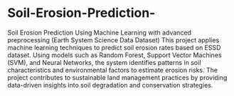 # Soil-Erosion-Prediction-
Soil Erosion Prediction Using Machine Learning with advanced preprocessing (Earth System Science Data Dataset) 
This project applies machine learning techniques to predict soil erosion rates based on ESSD dataset. Using models such as Random Forest, Support Vector Machines (SVM), and Neural Networks, the system identifies patterns in soil characteristics and environmental factors to estimate erosion risks. The project contributes to sustainable land management practices by providing data-driven insights into soil degradation and conservation strategies.
